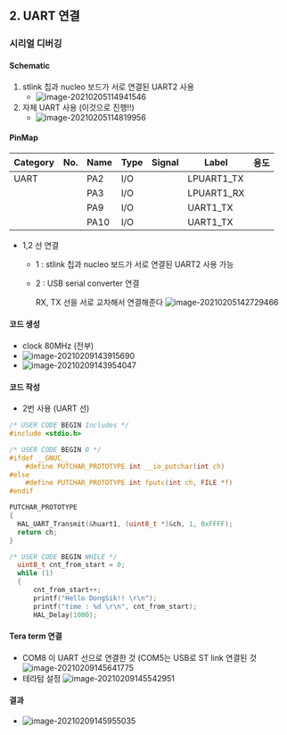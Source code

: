 ## 2. UART 연결

### 시리얼 디버깅

#### Schematic

1. stlink 칩과 nucleo 보드가 서로 연결된 UART2 사용
   - ![image-20210205114941546](C:\Users\JJW_N-771\Desktop\stmpjt\2_UART_printf\README.assets\image-20210205114941546.png)
2. 자체 UART 사용 (이것으로 진행!!)
   - ![image-20210205114819956](C:\Users\JJW_N-771\Desktop\stmpjt\2_UART_printf\README.assets\image-20210205114819956.png)



#### PinMap

| Category | No.  | Name | Type | Signal | Label      | 용도 |
| -------- | ---- | ---- | ---- | ------ | ---------- | ---- |
| UART     |      | PA2  | I/O  |        | LPUART1_TX |      |
|          |      | PA3  | I/O  |        | LPUART1_RX |      |
|          |      | PA9  | I/O  |        | UART1_TX   |      |
|          |      | PA10 | I/O  |        | UART1_TX   |      |

- 1,2 선 연결

  - 1 : stlink 칩과 nucleo 보드가 서로 연결된 UART2 사용 가능

  - 2 : USB serial converter 연결

    RX, TX 선을 서로 교차해서 연결해준다
    ![image-20210205142729466](C:\Users\JJW_N-771\Desktop\stmpjt\2_UART_printf\README.assets\image-20210205142729466-1612849059339.png)

#### 코드 생성

- clock 80MHz (전부)
- ![image-20210209143915690](C:\Users\JJW_N-771\Desktop\stmpjt\2_UART_printf\README.assets\image-20210209143915690.png)
- ![image-20210209143954047](C:\Users\JJW_N-771\Desktop\stmpjt\2_UART_printf\README.assets\image-20210209143954047.png)



#### 코드 작성

- 2번 사용 (UART 선)

```c
/* USER CODE BEGIN Includes */
#include <stdio.h>

/* USER CODE BEGIN 0 */
#ifdef __GNUC__
    #define PUTCHAR_PROTOTYPE int __io_putchar(int ch)
#else
    #define PUTCHAR_PROTOTYPE int fputc(int ch, FILE *f)
#endif

PUTCHAR_PROTOTYPE
{
  HAL_UART_Transmit(&huart1, (uint8_t *)&ch, 1, 0xFFFF);
  return ch;
}
```

```c
/* USER CODE BEGIN WHILE */
  uint8_t cnt_from_start = 0;
  while (1)
  {
	  cnt_from_start++;
	  printf("Hello DongSik!! \r\n");
	  printf("time : %d \r\n", cnt_from_start);
	  HAL_Delay(1000);
```



#### Tera term 연결

- COM8 이 UART 선으로 연결한 것 (COM5는 USB로 ST link 연결된 것
  ![image-20210209145641775](C:\Users\JJW_N-771\Desktop\stmpjt\2_UART_printf\README.assets\image-20210209145641775.png)
- 테라텀 설정
  ![image-20210209145542951](C:\Users\JJW_N-771\Desktop\stmpjt\2_UART_printf\README.assets\image-20210209145542951.png)



#### 결과

- ![image-20210209145955035](C:\Users\JJW_N-771\Desktop\stmpjt\2_UART_printf\README.assets\image-20210209145955035.png)